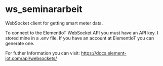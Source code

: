 # ws_seminararbeit
WebSocket client for getting smart meter data.

To connect to the ElementIoT WebSocket API you must have an API key. I stored mine in a .env file.
If you have an account at ElementIoT you can generate one.

For futher Information you can visit: https://docs.element-iot.com/api/websockets/
